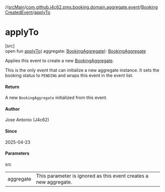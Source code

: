 //[srcMain](../../../index.md)/[com.github.j4c62.pms.booking.domain.aggregate.event](../index.md)/[BookingCreatedEvent](index.md)/[applyTo](apply-to.md)

# applyTo

[src]\
open fun [applyTo](apply-to.md)(
aggregate: [BookingAggregate](../../com.github.j4c62.pms.booking.domain.aggregate/-booking-aggregate/index.md)): [BookingAggregate](../../com.github.j4c62.pms.booking.domain.aggregate/-booking-aggregate/index.md)

Applies this event to create a
new [BookingAggregate](../../com.github.j4c62.pms.booking.domain.aggregate/-booking-aggregate/index.md).

This is the only event that can initialize a new aggregate instance. It sets the booking status to `PENDING` and wraps
this event in the event list.

#### Return

A new `BookingAggregate` initialized from this event.

#### Author

Jose Antonio (J4c62)

#### Since

2025-04-23

#### Parameters

src

|           |                                                                  |
|-----------|------------------------------------------------------------------|
| aggregate | This parameter is ignored as this event creates a new aggregate. |